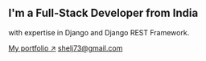 ## I'm a Full-Stack Developer from India
with expertise in Django and Django REST Framework.

[My portfolio ↗️](https://sheljin.netlify.app)
[shelj73@gmail.com](mailto:shelj73@gmail.com)

